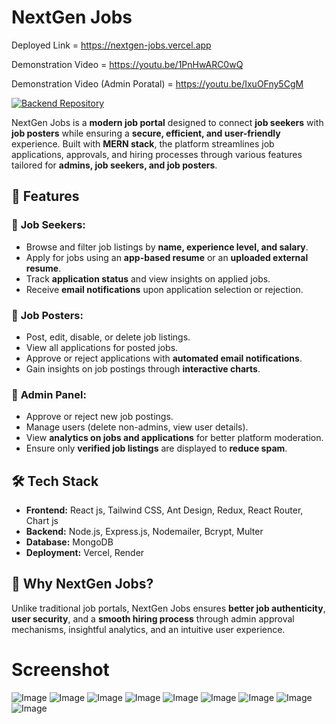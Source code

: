 # NextGen Jobs

Deployed Link = https://nextgen-jobs.vercel.app

Demonstration Video = https://youtu.be/1PnHwARC0wQ

Demonstration Video (Admin Poratal) = https://youtu.be/IxuOFny5CgM

[![Backend Repository](https://img.shields.io/badge/GitHub-Backend-blue?logo=github)](https://github.com/MusarrafAM/NextGenJobs-Backend)

NextGen Jobs is a **modern job portal** designed to connect **job seekers** with **job posters** while ensuring a **secure, efficient, and user-friendly** experience. Built with **MERN stack**, the platform streamlines job applications, approvals, and hiring processes through various features tailored for **admins, job seekers, and job posters**.

## 🚀 Features

### 🔹 **Job Seekers:**
- Browse and filter job listings by **name, experience level, and salary**.
- Apply for jobs using an **app-based resume** or an **uploaded external resume**.
- Track **application status** and view insights on applied jobs.
- Receive **email notifications** upon application selection or rejection.

### 🔹 **Job Posters:**
- Post, edit, disable, or delete job listings.
- View all applications for posted jobs.
- Approve or reject applications with **automated email notifications**.
- Gain insights on job postings through **interactive charts**.

### 🔹 **Admin Panel:**
- Approve or reject new job postings.
- Manage users (delete non-admins, view user details).
- View **analytics on jobs and applications** for better platform moderation.
- Ensure only **verified job listings** are displayed to **reduce spam**.

## 🛠️ Tech Stack
- **Frontend:** React js, Tailwind CSS, Ant Design, Redux, React Router, Chart js
- **Backend:** Node.js, Express.js, Nodemailer, Bcrypt, Multer
- **Database:** MongoDB
- **Deployment:** Vercel, Render

## 🎯 Why NextGen Jobs?
Unlike traditional job portals, NextGen Jobs ensures **better job authenticity**, **user security**, and a **smooth hiring process** through admin approval mechanisms, insightful analytics, and an intuitive user experience.


# Screenshot
![Image](https://github.com/user-attachments/assets/3bfb2d32-9eea-468a-b200-8fb8edef90d9)
![Image](https://github.com/user-attachments/assets/2605d21b-9960-48f5-9e79-cb5624c33245)
![Image](https://github.com/user-attachments/assets/f02ffd50-935f-477e-80ca-bfabed9e50fb)
![Image](https://github.com/user-attachments/assets/db358482-94a9-4b2f-bc8e-bfceb4ee29b0)
![Image](https://github.com/user-attachments/assets/d5479e94-e9c6-46a6-94fe-8bc2b99e43ae)
![Image](https://github.com/user-attachments/assets/0e7afd89-6f44-435b-9b84-e768e2d9c0e0)
![Image](https://github.com/user-attachments/assets/b77ffc00-ae7b-47a5-a629-e3be6e55d6e3)
![Image](https://github.com/user-attachments/assets/bd1ae601-dd38-4c20-b350-cf31ac97c8ed)
![Image](https://github.com/user-attachments/assets/6c71578b-b2cd-4b67-bc5d-52066bb6739b)

